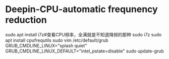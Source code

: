# Deepin-CPU-automatic frequnency reduction
sudo apt install i7z#查看CPU频率，全满就是不知道降频的那种
sudo i7z
sudo apt install cpufrequtils
sudo vim /etc/default/grub
GRUB_CMDLINE_LINUX="splash quiet"
GRUB_CMDLINE_LINUX_DEFAULT="intel_pstate=disable"
sudo update-grub
